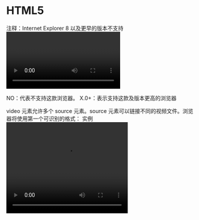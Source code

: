 HTML5
==========

注释：Internet Explorer 8 以及更早的版本不支持 <video> 标签。
格式      IE     Firefox      Opera      Chrome        Safari
Ogg     No      3.5+         10.5+      5.0+          No
MPEG4  9.0+      No       No        5.0+          3.0+
WebM    No      4.0+         10.6+      6.0+          No
 
NO：代表不支持这款浏览器。
X.0+：表示支持这款及版本更高的浏览器



video 元素允许多个 source 元素。source 元素可以链接不同的视频文件。浏览器将使用第一个可识别的格式：
实例
    <video width="320" height="240" controls="controls">
        <source src="movie.ogg" type="video/ogg">
        <source src="movie.mp4" type="video/mp4">
        Your browser does not support the video tag.
    </video>